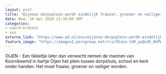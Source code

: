 ```yaml
---
layout: post
title: "Oijense dorpsplein wordt eindelijk fraaier, groener en veiliger"
date: Wed, 10 Apr 2019 13:10:00 GMT
categories: 
- noord-brabant 
- oss 
externe_link: "https://www.ad.nl/oss/oijense-dorpsplein-wordt-eindelijk-fraaier-groener-en-veiliger~aa3efa77/"
feature_image: "https://images2.persgroep.net/rcs/V5vLo-ld9_ywQsd5_DVPWcUYlXA/diocontent/145229335/_fitwidth/400/?appId=21791a8992982cd8da851550a453bd7f&quality=0.7"
---
```


OIJEN - Een tikkeltje later dan verwacht nemen de mannen van Koornbeemd in hartje Oijen het plein tussen dorpshuis, school en kerk onder handen. Het moet fraaier, groener en veiliger worden.
